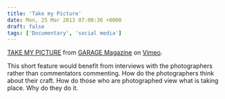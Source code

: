 ```yaml
---
title: 'Take my Picture'
date: Mon, 25 Mar 2013 07:00:36 +0000
draft: false
tags: ['Documentary', 'social media']
---
```


[TAKE MY PICTURE](http://vimeo.com/61348049) from [GARAGE Magazine](http://vimeo.com/user15707092) on [Vimeo](http://vimeo.com).

This short feature would benefit from interviews with the photographers rather than commentators commenting. How do the photographers think about their craft. How do those who are photographed view what is taking place. Why do they do it.